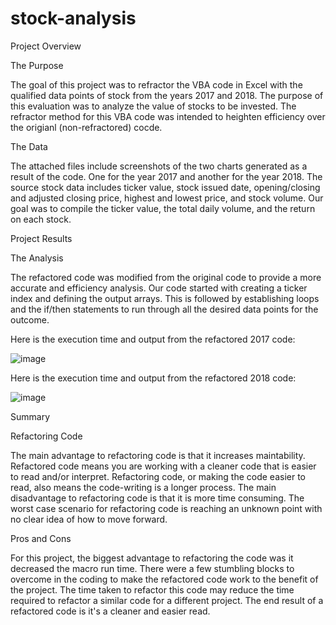 # stock-analysis
Project Overview

The Purpose

The goal of this project was to refractor the VBA code in Excel with the qualified data points of stock from the years 2017 and 2018. The purpose of this evaluation was to analyze the value of stocks to be invested. The refractor method for this VBA code was intended to heighten efficiency over the origianl (non-refractored) cocde.

The Data

The attached files include screenshots of the two charts generated as a result of the code. One for the year 2017 and another for the year 2018. The source stock data includes ticker value, stock issued date, opening/closing and adjusted closing price, highest and lowest price, and stock volume. Our goal was to compile the ticker value, the total daily volume, and the return on each stock.

Project Results

The Analysis

The refactored code was modified from the original code to provide a more accurate and efficiency analysis. Our code started with creating a ticker index and defining the output arrays. This is followed by establishing loops  and the if/then statements to run through all the desired data points for the outcome. 

Here is the execution time and output from the refactored 2017 code: 

![image](https://user-images.githubusercontent.com/96931376/156935658-1f01c59d-c38c-419e-9edd-86a55be88360.png)

Here is the execution time and output from the refactored 2018 code: 

![image](https://user-images.githubusercontent.com/96931376/156935672-1fa42b0a-cd32-42a9-9b15-4a66270ded79.png)

Summary

Refactoring Code

The main advantage to refactoring code is that it increases maintability. Refactored code means you are working with a cleaner code that is easier to read and/or interpret. Refactoring code, or making the code easier to read, also means the code-writing is a longer process. The main disadvantage to refactoring code is that it is more time consuming. The worst case scenario for refactoring code is reaching an unknown point with no clear idea of how to move forward. 

Pros and Cons

For this project, the biggest advantage to refactoring the code was it decreased the macro run time. There were a few stumbling blocks to overcome in the coding to make the refactored code work to the benefit of the project. The time taken to refactor this code may reduce the time required to refactor a similar code for a different project. The end result of a refactored code is it's a cleaner and easier read. 
